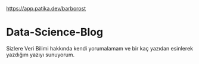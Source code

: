 https://app.patika.dev/barborost </br>
# Data-Science-Blog

Sizlere Veri Bilimi hakkında kendi yorumalamam ve bir kaç yazıdan esinlerek yazdığım yazıyı sunuyorum.
